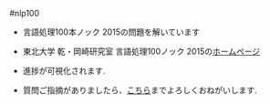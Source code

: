 #nlp100

* 言語処理100本ノック 2015の問題を解いています

* 東北大学 乾・岡崎研究室 言語処理100ノック 2015の[ホームページ](http://www.cl.ecei.tohoku.ac.jp/nlp100/index.html)

* 進捗が可視化されます.

* 質問ご指摘がありましたら、[こちら](https://twitter.com/himkt)までよろしくおねがいします.
